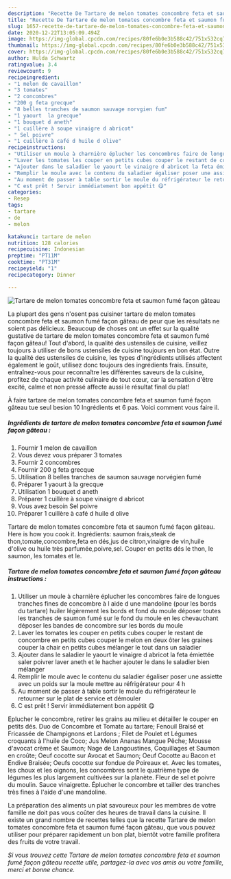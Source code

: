 ```yaml
---
description: "Recette De Tartare de melon tomates concombre feta et saumon fumé façon gâteau"
title: "Recette De Tartare de melon tomates concombre feta et saumon fumé façon gâteau"
slug: 1657-recette-de-tartare-de-melon-tomates-concombre-feta-et-saumon-fume-facon-gateau
date: 2020-12-22T13:05:09.494Z
image: https://img-global.cpcdn.com/recipes/80fe6b0e3b588c42/751x532cq70/tartare-de-melon-tomates-concombre-feta-et-saumon-fume-facon-gateau-photo-principale-de-la-recette.jpg
thumbnail: https://img-global.cpcdn.com/recipes/80fe6b0e3b588c42/751x532cq70/tartare-de-melon-tomates-concombre-feta-et-saumon-fume-facon-gateau-photo-principale-de-la-recette.jpg
cover: https://img-global.cpcdn.com/recipes/80fe6b0e3b588c42/751x532cq70/tartare-de-melon-tomates-concombre-feta-et-saumon-fume-facon-gateau-photo-principale-de-la-recette.jpg
author: Hulda Schwartz
ratingvalue: 3.4
reviewcount: 9
recipeingredient:
- "1 melon de cavaillon"
- "3 tomates"
- "2 concombres"
- "200 g feta grecque"
- "8 belles tranches de saumon sauvage norvgien fum"
- "1 yaourt  la grecque"
- "1 bouquet d aneth"
- "1 cuillère à soupe vinaigre d abricot"
- " Sel poivre"
- "1 cuillère à café d huile d olive"
recipeinstructions:
- "Utiliser un moule à charnière éplucher les concombres faire de longues tranches fines de concombre à l aide d une mandoline (pour les bords du tartare) huiler légèrement les bords et fond du moule déposer toutes les tranches de saumon fumé sur le fond du moule en les chevauchant déposer les bandes de concombre sur les bords du moule"
- "Laver les tomates les couper en petits cubes couper le restant de concombre en petits cubes couper le melon en deux ôter les graines couper la chair en petits cubes mélanger le tout dans un saladier"
- "Ajouter dans le saladier le yaourt le vinaigre d abricot la feta émiettée saler poivrer laver aneth et le hacher ajouter le dans le saladier bien mélanger"
- "Remplir le moule avec le contenu du saladier égaliser poser une assiette avec un poids sur la moule mettre au réfrigérateur pour 4 h"
- "Au moment de passer à table sortir le moule du réfrigérateur le retourner sur le plat de service et démouler"
- "C est prêt ! Servir immédiatement bon appétit 😋"
categories:
- Resep
tags:
- tartare
- de
- melon

katakunci: tartare de melon 
nutrition: 128 calories
recipecuisine: Indonesian
preptime: "PT11M"
cooktime: "PT31M"
recipeyield: "1"
recipecategory: Dinner

---
```



![Tartare de melon tomates concombre feta et saumon fumé façon gâteau](https://img-global.cpcdn.com/recipes/80fe6b0e3b588c42/751x532cq70/tartare-de-melon-tomates-concombre-feta-et-saumon-fume-facon-gateau-photo-principale-de-la-recette.jpg)

La plupart des gens n'osent pas cuisiner tartare de melon tomates concombre feta et saumon fumé façon gâteau de peur que les résultats ne soient pas délicieux. Beaucoup de choses ont un effet sur la qualité gustative de tartare de melon tomates concombre feta et saumon fumé façon gâteau! Tout d'abord, la qualité des ustensiles de cuisine, veillez toujours à utiliser de bons ustensiles de cuisine toujours en bon état. Outre la qualité des ustensiles de cuisine, les types d'ingrédients utilisés affectent également le goût, utilisez donc toujours des ingrédients frais. Ensuite, entraînez-vous pour reconnaître les différentes saveurs de la cuisine, profitez de chaque activité culinaire de tout cœur, car la sensation d'être excité, calme et non pressé affecte aussi le résultat final du plat!

<!--inarticleads1-->

À faire tartare de melon tomates concombre feta et saumon fumé façon gâteau tue seul besion 10 Ingrédients et 6 pas. Voici comment vous faire il.

##### Ingrédients de tartare de melon tomates concombre feta et saumon fumé façon gâteau :

1. Fournir 1 melon de cavaillon
1. Vous devez vous préparer 3 tomates
1. Fournir 2 concombres
1. Fournir 200 g feta grecque
1. Utilisation 8 belles tranches de saumon sauvage norvégien fumé
1. Préparer 1 yaourt à la grecque
1. Utilisation 1 bouquet d aneth
1. Préparer 1 cuillère à soupe vinaigre d abricot
1. Vous avez besoin  Sel poivre
1. Préparer 1 cuillère à café d huile d olive


Tartare de melon tomates concombre feta et saumon fumé façon gâteau. Here is how you cook it. Ingrédients: saumon frais,steak de thon,tomate,concombre,feta en dés,jus de citron,vinaigre de vin,huile d&#39;olive ou huile très parfumée,poivre,sel. Couper en petits dés le thon, le saumon, les tomates et le. 

<!--inarticleads2-->

##### Tartare de melon tomates concombre feta et saumon fumé façon gâteau instructions :

1. Utiliser un moule à charnière éplucher les concombres faire de longues tranches fines de concombre à l aide d une mandoline (pour les bords du tartare) huiler légèrement les bords et fond du moule déposer toutes les tranches de saumon fumé sur le fond du moule en les chevauchant déposer les bandes de concombre sur les bords du moule
1. Laver les tomates les couper en petits cubes couper le restant de concombre en petits cubes couper le melon en deux ôter les graines couper la chair en petits cubes mélanger le tout dans un saladier
1. Ajouter dans le saladier le yaourt le vinaigre d abricot la feta émiettée saler poivrer laver aneth et le hacher ajouter le dans le saladier bien mélanger
1. Remplir le moule avec le contenu du saladier égaliser poser une assiette avec un poids sur la moule mettre au réfrigérateur pour 4 h
1. Au moment de passer à table sortir le moule du réfrigérateur le retourner sur le plat de service et démouler
1. C est prêt ! Servir immédiatement bon appétit 😋


Eplucher le concombre, retirer les grains au milieu et détailler le couper en petits dés. Duo de Concombre et Tomate au tartare; Fenouil Braisé et Fricassée de Champignons et Lardons ; Filet de Poulet et Légumes croquants à l&#39;huile de Coco; Jus Melon Ananas Mangue Pêche; Mousse d&#39;avocat crème et Saumon; Nage de Langoustines, Coquillages et Saumon en croûte; Oeuf cocotte sur Avocat et Saumon; Oeuf Cocotte au Bacon et Endive Braisée; Oeufs cocotte sur fondue de Poireaux et. Avec les tomates, les choux et les oignons, les concombres sont le quatrième type de légumes les plus largement cultivées sur la planète. Fleur de sel et poivre du moulin. Sauce vinaigrette. Éplucher le concombre et tailler des tranches très fines à l&#39;aide d&#39;une mandoline. 

<!--inarticleads1-->

<p>
La préparation des aliments un plat savoureux pour les membres de votre famille ne doit pas vous coûter des heures de travail dans la cuisine. Il existe un grand nombre de recettes telles que la recette Tartare de melon tomates concombre feta et saumon fumé façon gâteau, que vous pouvez utiliser pour préparer rapidement un bon plat, bientôt votre famille profitera des fruits de votre travail.
</p>

<p>
<i>Si vous trouvez cette Tartare de melon tomates concombre feta et saumon fumé façon gâteau recette utile, partagez-la avec vos amis ou votre famille, merci et bonne chance.</i>
</p>
